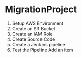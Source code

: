 # MigrationProject

1. Setup AWS Environment
2. Create an S3 Bucket
3. Create an IAM Role
4. Create Source Code
5. Create a Jenkins pipeline
6. Test the Pipeline
Add an item
